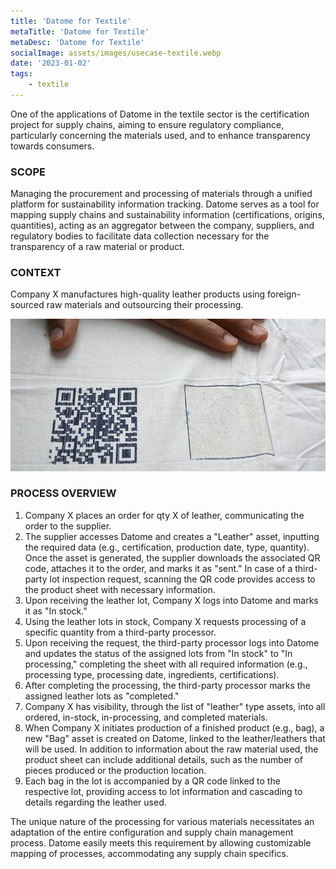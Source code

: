 ```yaml
---
title: 'Datome for Textile'
metaTitle: 'Datome for Textile'
metaDesc: 'Datome for Textile'
socialImage: assets/images/usecase-textile.webp
date: '2023-01-02'
tags:
	- textile
---
```


One of the applications of Datome in the textile sector is the certification project for supply chains, aiming to ensure regulatory compliance, particularly concerning the materials used, and to enhance transparency towards consumers.

### SCOPE

Managing the procurement and processing of materials through a unified platform for sustainability information tracking. Datome serves as a tool for mapping supply chains and sustainability information (certifications, origins, quantities), acting as an aggregator between the company, suppliers, and regulatory bodies to facilitate data collection necessary for the transparency of a raw material or product.

### CONTEXT

Company X manufactures high-quality leather products using foreign-sourced raw materials and outsourcing their processing.

![qr trace](../assets/images/textile-1.jpg)

### PROCESS OVERVIEW

1. Company X places an order for qty X of leather, communicating the order to the supplier.
2. The supplier accesses Datome and creates a "Leather" asset, inputting the required data (e.g., certification, production date, type, quantity). Once the asset is generated, the supplier downloads the associated QR code, attaches it to the order, and marks it as "sent." In case of a third-party lot inspection request, scanning the QR code provides access to the product sheet with necessary information.
3. Upon receiving the leather lot, Company X logs into Datome and marks it as "In stock."
4. Using the leather lots in stock, Company X requests processing of a specific quantity from a third-party processor.
5. Upon receiving the request, the third-party processor logs into Datome and updates the status of the assigned lots from "In stock" to "In processing," completing the sheet with all required information (e.g., processing type, processing date, ingredients, certifications).
6. After completing the processing, the third-party processor marks the assigned leather lots as "completed."
7. Company X has visibility, through the list of "leather" type assets, into all ordered, in-stock, in-processing, and completed materials.
8. When Company X initiates production of a finished product (e.g., bag), a new "Bag" asset is created on Datome, linked to the leather/leathers that will be used. In addition to information about the raw material used, the product sheet can include additional details, such as the number of pieces produced or the production location.
9. Each bag in the lot is accompanied by a QR code linked to the respective lot, providing access to lot information and cascading to details regarding the leather used.

The unique nature of the processing for various materials necessitates an adaptation of the entire configuration and supply chain management process. Datome easily meets this requirement by allowing customizable mapping of processes, accommodating any supply chain specifics.
